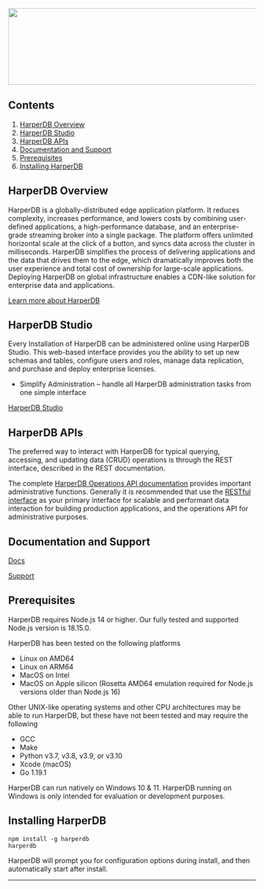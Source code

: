 <img src="https://hdb-marketing.s3.amazonaws.com/GRYHORIZ_HDB_Drk_Gry.png" width="692" height="156">

## Contents
1. [HarperDB Overview](#harperdb-overview)
2. [HarperDB Studio](#harperdb-studio)
3. [HarperDB APIs](#harperdb-apis)
4. [Documentation and Support](#documentation-and-support)
5. [Prerequisites](#prerequisites)
6. [Installing HarperDB](#installing-harperdb)

## HarperDB Overview
HarperDB is a globally-distributed edge application platform. It reduces complexity, increases performance, and lowers costs by combining user-defined applications, a high-performance database, and an enterprise-grade streaming broker into a single package. The platform offers unlimited horizontal scale at the click of a button, and syncs data across the cluster in milliseconds. HarperDB simplifies the process of delivering applications and the data that drives them to the edge, which dramatically improves both the user experience and total cost of ownership for large-scale applications. Deploying HarperDB on global infrastructure enables a CDN-like solution for enterprise data and applications.

[Learn more about HarperDB](https://harperdb.io/?utm_source=repo&utm_medium=npm)

## HarperDB Studio
Every Installation of HarperDB can be administered online using HarperDB Studio. This web-based interface provides you the ability to set up new schemas and tables, configure users and roles, manage data replication, and purchase and deploy enterprise licenses.
- Simplify Administration – handle all HarperDB administration tasks from one simple interface

[HarperDB Studio](https://studio.harperdb.io/sign-up)

## HarperDB APIs

The preferred way to interact with HarperDB for typical querying, accessing, and updating data (CRUD) operations is through the REST interface, described in the REST documentation.

The complete [HarperDB Operations API documentation](https://docs.harperdb.io/docs/operations-api/README.md) provides important administrative functions. Generally it is recommended that use the [RESTful interface](https://docs.harperdb.io/docs/rest/README.md) as your primary interface for scalable and performant data interaction for building production applications, and the operations API for administrative purposes.

## Documentation and Support
[Docs](https://docs.harperdb.io/)

[Support](https://harperdb.io/docs/support/)

## Prerequisites
HarperDB requires Node.js 14 or higher. Our fully tested and supported Node.js version is 18.15.0.

HarperDB has been tested on the following platforms
- Linux on AMD64
- Linux on ARM64
- MacOS on Intel
- MacOS on Apple silicon (Rosetta AMD64 emulation required for Node.js versions older than Node.js 16)

Other UNIX-like operating systems and other CPU architectures may be able to run HarperDB, but these have not been tested and may require the following
- GCC
- Make
- Python v3.7, v3.8, v3.9, or v3.10
- Xcode (macOS)
- Go 1.19.1

HarperDB can run natively on Windows 10 & 11. HarperDB running on Windows is only intended for evaluation or development purposes.

## Installing HarperDB
```
npm install -g harperdb
harperdb
```
HarperDB will prompt you for configuration options during install, and then automatically start after install.

***

